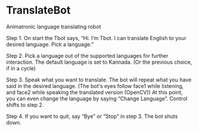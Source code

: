 # TranslateBot
Animatronic language translating robot

Step 1. On start the Tbot says, “Hi. I’m Tbot. I can translate English to your desired language. Pick a language.”

Step 2. Pick a language out of the supported languages for further interaction. The default language is set to Kannada. (Or the previous choice, if in a cycle)

Step 3. Speak what you want to translate. The bot will repeat what you have said in the desired language.
  (The bot's eyes follow face1 while listening, and face2 while speaking the translated version (OpenCV))
  At this point, you can even change the language by saying “Change Language”.  Control shifts to step 2.

Step 4. If you want to quit, say “Bye” or “Stop” in step 3. The bot shuts down.
